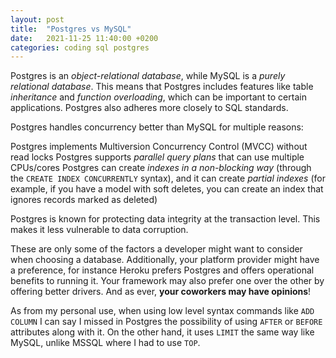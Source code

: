 ```yaml
---
layout: post
title:  "Postgres vs MySQL"
date:   2021-11-25 11:40:00 +0200
categories: coding sql postgres
---
```


Postgres is an *object-relational database*, while MySQL is a *purely relational database*. This means that Postgres includes features like table *inheritance* and *function overloading*, which can be important to certain applications. Postgres also adheres more closely to SQL standards.


Postgres handles concurrency better than MySQL for multiple reasons:


Postgres implements Multiversion Concurrency Control (MVCC) without read locks Postgres supports *parallel query plans* that can use multiple CPUs/cores Postgres can create *indexes in a non-blocking way* (through the `CREATE INDEX CONCURRENTLY` syntax), and it can create *partial indexes* (for example, if you have a model with soft deletes, you can create an index that ignores records marked as deleted)

Postgres is known for protecting data integrity at the transaction level. This makes it less vulnerable to data corruption.

These are only some of the factors a developer might want to consider when choosing a database. Additionally, your platform provider might have a preference, for instance Heroku prefers Postgres and offers operational benefits to running it. Your framework may also prefer one over the other by offering better drivers. And as ever, **your coworkers may have opinions**!

As from my personal use, when using low level syntax commands like `ADD COLUMN` I can say I missed in Postgres the possibility of using `AFTER` or `BEFORE` attributes along with it. On the other hand, it uses `LIMIT` the same way like MySQL, unlike MSSQL where I had to use `TOP`.
